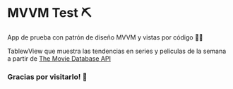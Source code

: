 # MVVM Test ⛏

App de prueba con patrón de diseño MVVM y vistas por código 🧑‍💻
<br/>

TablewView que muestra las tendencias en series y peliculas de la semana a partir de [The Movie Database API](https://developers.themoviedb.org/)
<br/>



### Gracias por visitarlo! 🙌
